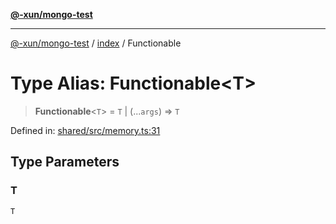 [**@-xun/mongo-test**](../../README.md)

***

[@-xun/mongo-test](../../README.md) / [index](../README.md) / Functionable

# Type Alias: Functionable\<T\>

> **Functionable**\<`T`\> = `T` \| (...`args`) => `T`

Defined in: [shared/src/memory.ts:31](https://github.com/Xunnamius/mongo-utils/blob/2dfe9a5821aec455c625ca725941516da4c8d29f/packages/shared/src/memory.ts#L31)

## Type Parameters

### T

`T`
